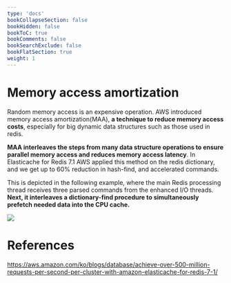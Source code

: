 ```yaml
---
type: 'docs'
bookCollapseSection: false
bookHidden: false
bookToC: true
bookComments: false
bookSearchExclude: false
bookFlatSection: true
weight: 1
---
```


# Memory access amortization

Random memory access is an expensive operation. AWS introduced memory access amortization(MAA), **a technique to reduce memory access costs**, especially for big dynamic data structures such as those used in redis.

**MAA interleaves the steps from many data structure operations to ensure parallel memory access and reduces memory access latency**. In Elasticache for Redis 7.1 AWS applied this method on the redis dictionary, and we get up to 60% reduction in hash-find, and accelerated commands.

This is depicted in the following example, where the main Redis processing thread receives three parsed commands from the enhanced I/O threads. **Next, it interleaves a dictionary-find procedure to simultaneously prefetch needed data into the CPU cache.**

![](/images/ElasticacheMAA.png)

# References

https://aws.amazon.com/ko/blogs/database/achieve-over-500-million-requests-per-second-per-cluster-with-amazon-elasticache-for-redis-7-1/